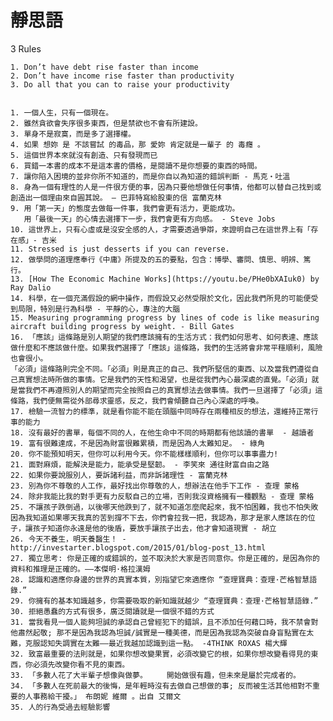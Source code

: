 # 靜思語
3 Rules

	1. Don’t have debt rise faster than income
	2. Don’t have income rise faster than productivity
	3. Do all that you can to raise your productivity


	1. 一個人生，只有一個現在。
	2. 雖然貪欲會失序很多東西，但是禁欲也不會有所建設。
	3. 單身不是寂寞，而是多了選擇權。
	4. 如果 想妳 是 不該嘗試 的毒品，那 愛妳 肯定就是一輩子 的 毒癮 。
	5. 這個世界本來就沒有創造、只有發現而已
	6. 買錯一本書的成本不是這本書的價格，是閱讀不是你想要的東西的時間。
	7. 讓你陷入困境的並非你所不知道的，而是你自以為知道的錯誤判斷 - 馬克・吐溫
	8. 身為一個有理性的人是一件很方便的事，因為只要他想做任何事情，他都可以替自己找到或創造出一個理由來自圓其說。 — 巴菲特寫給股東的信 富蘭克林 
	9. 用「第一天」的態度去做每一件事，我們會更有活力，更能成功。
  	   用「最後一天」的心情去選擇下一步，我們會更有方向感。 - Steve Jobs
   	10. 這世界上，只有心虛或是沒安全感的人，才需要透過爭辯，來證明自己在這世界上有「存在感」- 吉米
	11. Stressed is just desserts if you can reverse.
	12. 做學問的道理應奉行《中庸》所提及的五的要點，包含：博學、審問、慎思、明辨、篤行。	
	13. [How The Economic Machine Works](https://youtu.be/PHe0bXAIuk0) by Ray Dalio 
	14. 科學，在一個充滿假設的網中操作，而假設又必然受限於文化，因此我們所見的可能便受到局限，特別是行為科學 - 平靜的心，專注的大腦
	15. Measuring programming progress by lines of code is like measuring aircraft building progress by weight. - Bill Gates
	16. 「應該」這條路是別人期望的我們應該擁有的生活方式：我們如何思考、如何表達、應該做什麼和不應該做什麼。如果我們選擇了「應該」這條路，我們的生活將會非常平穩順利，風險也會很小。
	「必須」這條路則完全不同。「必須」則是真正的自己、我們所堅信的東西、以及當我們遵從自己真實想法時所做的事情。它是我們的天性和渴望，也是從我們內心最深處的直覺。「必須」就是當我們不再遵照別人的期望而完全按照自己的真實想法去做事情。我們一旦選擇了「必須」這條路，我們便無需從外部尋求靈感，反之，我們會傾聽自己內心深處的呼喚。
	17. 檢驗一流智力的標準，就是看你能不能在頭腦中同時存在兩種相反的想法，還維持正常行事的能力
	18. 沒有最好的書單，每個不同的人，在他生命中不同的時期都有他該讀的書單  - 越讀者
	19. 富有很難達成，不是因為財富很難累積，而是因為人太難知足。 - 綠角
	20. 你不能預知明天，但你可以利用今天。你不能樣樣順利，但你可以事事盡力!
	21. 面對麻煩，能解決是能力，能承受是堅韌。 - 李笑來 通往財富自由之路
	22. 如果你要說服別人，要訴諸利益，而非訴諸理性 - 富蘭克林
	23. 別為你不尊敬的人工作，最好找出你尊敬的人，想辦法在他手下工作 - 查理 蒙格
	24. 除非我能比我的對手更有力反駁自己的立場，否則我沒資格擁有一種觀點 - 查理 蒙格
	25. 不讓孩子跌倒過，以後哪天他跌到了，就不知道怎麼爬起來，我不怕困難，我也不怕失敗 因為我知道如果哪天我真的苦到撐不下去，你們會拉我一把，我認為，那才是家人應該在的位子，讓孩子知道你永遠是他的後盾，要放手讓孩子出去，他才會知道現實 - 胡立
	26. 今天不養生，明天養醫生！ - http://investarter.blogspot.com/2015/01/blog-post_13.html
	27. 獨立思考: 你是正確的或錯誤的，並不取決於大家是否同意你。你是正確的，是因為你的資料和推理是正確的。——本傑明·格拉漢姆
	28. 認識和適應你身邊的世界的真實本質，別指望它來適應你 “查理寶典：查理·芒格智慧語錄.”
	29. 你擁有的基本知識越多，你需要吸取的新知識就越少 “查理寶典：查理·芒格智慧語錄.”
	30. 拒絕愚蠢的方式有很多，廣泛閱讀就是一個很不錯的方式
	31. 當我看見一個人能夠坦誠的承認自己曾經犯下的錯誤，且不添加任何藉口時，我不禁會對他肅然起敬; 那不是因為我認為坦誠/誠實是一種美德，而是因為我認為突破自身盲點實在太難，克服認知失調實在太難——最近我越加認識到這一點。 -4THINK ROXAS 楊大輝
	32. 致富最重要的法則就是，如果你想改變果實，必須改變它的根，如果你想改變看得見的東西，你必須先改變你看不見的東西。
	33. 「多數人花了大半輩子想像與做夢。 　　開始做很有趣，但未來是屬於完成者的。
	34. 「多數人在死前最大的後悔，是年輕時沒有去做自己想做的事; 反而被生活其他相對不重要的人事務給干擾。」 布朗妮 維爾 。出自 艾爾文
	35. 人的行為受過去經驗影響